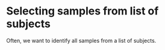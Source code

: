 # Selecting samples from list of subjects

Often, we want to identify all samples from a list of subjects.